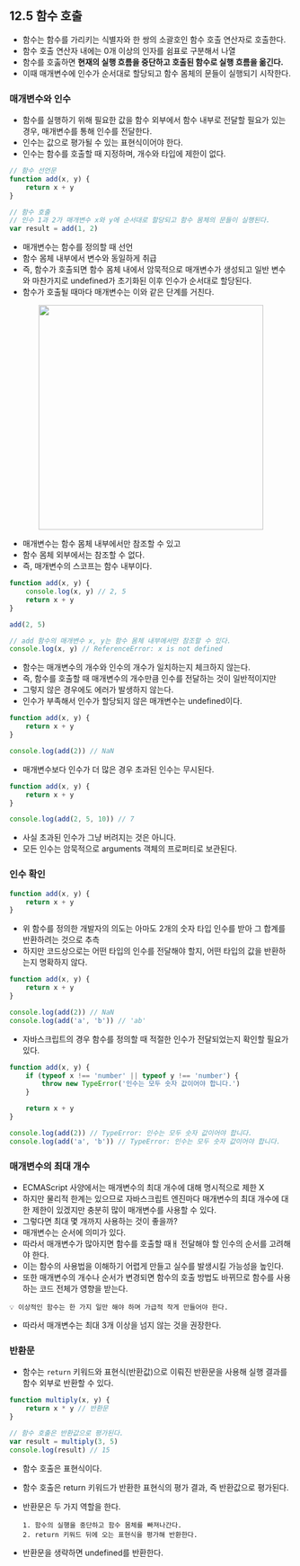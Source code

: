 ## 12.5 함수 호출

- 함수는 함수를 가리키는 식별자와 한 쌍의 소괄호인 함수 호출 연산자로 호출한다.
- 함수 호출 연산자 내에는 0개 이상의 인자를 쉼표로 구분해서 나열
- 함수를 호춣하면 **현재의 실행 흐름을 중단하고 호출된 함수로 실행 흐름을 옮긴다.**
- 이때 매개변수에 인수가 순서대로 할당되고 함수 몸체의 문들이 실행되기 시작한다.

### 매개변수와 인수

- 함수를 실행하기 위해 필요한 값을 함수 외부에서 함수 내부로 전달할 필요가 있는 경우, 매개변수를 통해 인수를 전달한다.
- 인수는 값으로 평가될 수 있는 표현식이어야 한다.
- 인수는 함수를 호출할 때 지정하며, 개수와 타입에 제한이 없다.

```js
// 함수 선언문
function add(x, y) {
    return x + y
}

// 함수 호출
// 인수 1과 2가 매개변수 x와 y에 순서대로 할당되고 함수 몸체의 문들이 실행된다.
var result = add(1, 2)
```

- 매개변수는 함수를 정의할 때 선언
- 함수 몸체 내부에서 변수와 동일하게 취급
- 즉, 함수가 호출되면 함수 몸체 내에서 암묵적으로 매개변수가 생성되고 일반 변수와 마찬가지로 undefined가 초기화된 이후 인수가 순서대로 할당된다.
- 함수가 호출될 때마다 매개변수는 이와 같은 단계를 거친다.

<p align="center"><img src="https://velog.velcdn.com/images%2Fhang_kem_0531%2Fpost%2Fcce64fd5-0e44-4063-aab3-cc1d60dd567d%2Fimage.png" width="400"/></p>

- 매개변수는 함수 몸체 내부에서만 참조할 수 있고
- 함수 몸체 외부에서는 참조할 수 없다.
- 즉, 매개변수의 스코프는 함수 내부이다.

```js
function add(x, y) {
    console.log(x, y) // 2, 5
    return x + y
}

add(2, 5)

// add 함수의 매개변수 x, y는 함수 몸체 내부에서만 참조할 수 있다.
console.log(x, y) // ReferenceError: x is not defined
```

- 함수는 매개변수의 개수와 인수의 개수가 일치하는지 체크하지 않는다.
- 즉, 함수를 호출할 때 매개변수의 개수만큼 인수를 전달하는 것이 일반적이지만
- 그렇지 않은 경우에도 에러가 발생하지 않는다.
- 인수가 부족해서 인수가 할당되지 않은 매개변수는 undefined이다.

```js
function add(x, y) {
    return x + y
}

console.log(add(2)) // NaN
```

- 매개변수보다 인수가 더 많은 경우 초과된 인수는 무시된다.

```js
function add(x, y) {
    return x + y
}

console.log(add(2, 5, 10)) // 7
```

- 사실 초과된 인수가 그냥 버려지는 것은 아니다.
- 모든 인수는 암묵적으로 arguments 객체의 프로퍼티로 보관된다.

### 인수 확인

```js
function add(x, y) {
    return x + y
}
```

- 위 함수를 정의한 개발자의 의도는 아마도 2개의 숫자 타입 인수를 받아 그 합계를 반환하려는 것으로 추측
- 하지만 코드상으로는 어떤 타입의 인수를 전달해야 할지, 어떤 타입의 값을 반환하는지 명확하지 않다.

```js
function add(x, y) {
    return x + y
}

console.log(add(2)) // NaN
console.log(add('a', 'b')) // 'ab'
```

- 자바스크립트의 경우 함수를 정의할 때 적절한 인수가 전달되었는지 확인할 필요가 있다.

```js
function add(x, y) {
    if (typeof x !== 'number' || typeof y !== 'number') {
        throw new TypeError('인수는 모두 숫자 값이어야 합니다.')
    }

    return x + y
}

console.log(add(2)) // TypeError: 인수는 모두 숫자 값이어야 합니다.
console.log(add('a', 'b')) // TypeError: 인수는 모두 숫자 값이어야 합니다.
```

### 매개변수의 최대 개수

- ECMAScript 사양에서는 매개변수의 최대 개수에 대해 명시적으로 제한 X
- 하지만 물리적 한계는 있으므로 자바스크립트 엔진마다 매개변수의 최대 개수에 대한 제한이 있겠지만 충분히 많이 매개변수를 사용할 수 있다.
- 그렇다면 최대 몇 개까지 사용하는 것이 좋을까?
- 매개변수는 순서에 의미가 있다.
- 따라서 매개변수가 많아지면 함수를 호출할 때ㅐ 전달해야 할 인수의 순서를 고려해야 한다.
- 이는 함수의 사용법을 이해하기 어렵게 만들고 실수를 발생시킬 가능성을 높인다.
- 또한 매개변수의 개수나 순서가 변경되면 함수의 호출 방법도 바뀌므로 함수를 사용하는 코드 전체가 영향을 받는다.

```
💡 이상적인 함수는 한 가지 일만 해야 하며 가급적 작게 만들어야 한다.
```

- 따라서 매개변수는 최대 3개 이상을 넘지 않는 것을 권장한다.

### 반환문

- 함수는 `return` 키워드와 표현식(반환값)으로 이뤄진 반환문을 사용해 실행 결과를 함수 외부로 반환할 수 있다.

```js
function multiply(x, y) {
    return x * y // 반환문
}

// 함수 호출은 반환값으로 평가된다.
var result = multiply(3, 5)
console.log(result) // 15
```

- 함수 호출은 표현식이다.
- 함수 호출은 return 키워드가 반환한 표현식의 평가 결과, 즉 반환값으로 평가된다.
- 반환문은 두 가지 역할을 한다.
  ```
  1. 함수의 실행을 중단하고 함수 몸체를 빠져나간다.
  2. return 키워드 뒤에 오는 표현식을 평가해 반환한다.
  ```

- 반환문을 생략하면 undefined를 반환한다.